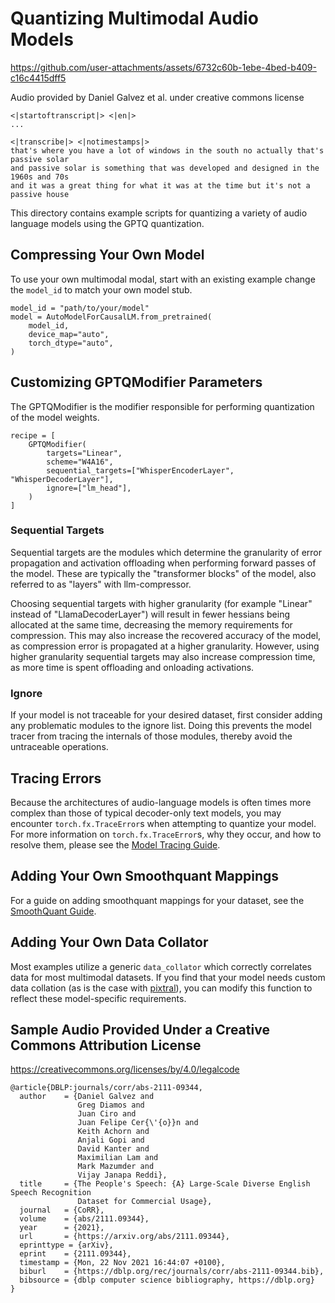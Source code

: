 # Quantizing Multimodal Audio Models #

https://github.com/user-attachments/assets/6732c60b-1ebe-4bed-b409-c16c4415dff5

Audio provided by Daniel Galvez et al. under creative commons license

``` 
<|startoftranscript|> <|en|>
...

<|transcribe|> <|notimestamps|>
that's where you have a lot of windows in the south no actually that's passive solar
and passive solar is something that was developed and designed in the 1960s and 70s
and it was a great thing for what it was at the time but it's not a passive house
```
</em>

This directory contains example scripts for quantizing a variety of audio language models using the GPTQ quantization.

## Compressing Your Own Model ##
To use your own multimodal modal, start with an existing example change the `model_id` to match your own model stub.
```python3
model_id = "path/to/your/model"
model = AutoModelForCausalLM.from_pretrained(
    model_id,
    device_map="auto",
    torch_dtype="auto",
)
```

## Customizing GPTQModifier Parameters ##
The GPTQModifier is the modifier responsible for performing quantization of the model weights. 

```python3
recipe = [
    GPTQModifier(
        targets="Linear",
        scheme="W4A16",
        sequential_targets=["WhisperEncoderLayer", "WhisperDecoderLayer"],
        ignore=["lm_head"],
    )
]
```

### Sequential Targets ###
Sequential targets are the modules which determine the granularity of error propagation and activation offloading when performing forward passes of the model. These are typically the "transformer blocks" of the model, also referred to as "layers" with llm-compressor.

Choosing sequential targets with higher granularity (for example "Linear" instead of "LlamaDecoderLayer") will result in fewer hessians being allocated at the same time, decreasing the memory requirements for compression. This may also increase the recovered accuracy of the model, as compression error is propagated at a higher granularity. However, using higher granularity sequential targets may also increase compression time, as more time is spent offloading and onloading activations.

### Ignore ###
If your model is not traceable for your desired dataset, first consider adding any problematic modules to the ignore list. Doing this prevents the model tracer from tracing the internals of those modules, thereby avoid the untraceable operations.

## Tracing Errors ##
Because the architectures of audio-language models is often times more complex than those of typical decoder-only text models, you may encounter `torch.fx.TraceError`s when attempting to quantize your model. For more information on `torch.fx.TraceError`s, why they occur, and how to resolve them, please see the [Model Tracing Guide](../../src/llmcompressor/transformers/tracing/GUIDE.md).

## Adding Your Own Smoothquant Mappings ##
For a guide on adding smoothquant mappings for your dataset, see the [SmoothQuant Guide](../../src/llmcompressor/modifiers/smoothquant/README.md).

## Adding Your Own Data Collator ##
Most examples utilize a generic `data_collator` which correctly correlates data for most multimodal datasets. If you find that your model needs custom data collation (as is the case with [pixtral](../multimodal_vision/pixtral_example.py)), you can modify this function to reflect these model-specific requirements.

## Sample Audio Provided Under a Creative Commons Attribution License ##
https://creativecommons.org/licenses/by/4.0/legalcode
```
@article{DBLP:journals/corr/abs-2111-09344,
  author    = {Daniel Galvez and
               Greg Diamos and
               Juan Ciro and
               Juan Felipe Cer{\'{o}}n and
               Keith Achorn and
               Anjali Gopi and
               David Kanter and
               Maximilian Lam and
               Mark Mazumder and
               Vijay Janapa Reddi},
  title     = {The People's Speech: {A} Large-Scale Diverse English Speech Recognition
               Dataset for Commercial Usage},
  journal   = {CoRR},
  volume    = {abs/2111.09344},
  year      = {2021},
  url       = {https://arxiv.org/abs/2111.09344},
  eprinttype = {arXiv},
  eprint    = {2111.09344},
  timestamp = {Mon, 22 Nov 2021 16:44:07 +0100},
  biburl    = {https://dblp.org/rec/journals/corr/abs-2111-09344.bib},
  bibsource = {dblp computer science bibliography, https://dblp.org}
}
```